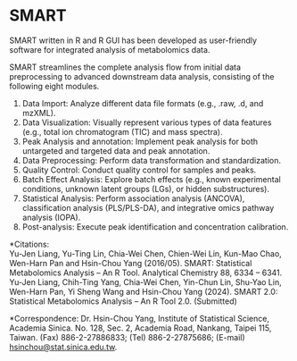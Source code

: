 # SMART
SMART written in R and R GUI has been developed as user-friendly software for integrated analysis of metabolomics data. 

SMART streamlines the complete analysis flow from initial data preprocessing to advanced downstream data analysis, consisting of the following eight modules. 
1.	Data Import: Analyze different data file formats (e.g., .raw, .d, and mzXML).
2.	Data Visualization: Visually represent various types of data features (e.g., total ion chromatogram (TIC) and mass spectra).
3.	Peak Analysis and annotation: Implement peak analysis for both untargeted and targeted data and peak annotation.
4.	Data Preprocessing: Perform data transformation and standardization.
5.	Quality Control: Conduct quality control for samples and peaks.
6.	Batch Effect Analysis: Explore batch effects (e.g., known experimental conditions, unknown latent groups (LGs), or hidden substructures).
7.	Statistical Analysis: Perform association analysis (ANCOVA), classification analysis (PLS/PLS-DA), and integrative omics pathway analysis (IOPA).
8.	Post-analysis: Execute peak identification and concentration calibration.

*Citations:                                                                                              
Yu-Jen Liang, Yu-Ting Lin, Chia-Wei Chen, Chien-Wei Lin, Kun-Mao Chao, Wen-Harn Pan and Hsin-Chou Yang (2016/05). SMART: Statistical Metabolomics Analysis – An R Tool. Analytical Chemistry 88, 6334 – 6341.                                                                                           
Yu-Jen Liang, Chih-Ting Yang, Chia-Wei Chen, Yin-Chun Lin, Shu-Yao Lin, Wen-Harn Pan, Yi Sheng Wang and Hsin-Chou Yang (2024). SMART 2.0: Statistical Metabolomics Analysis – An R Tool 2.0. (Submitted)

*Correspondence: Dr. Hsin-Chou Yang, Institute of Statistical Science, Academia Sinica. No. 128, Sec. 2, Academia Road, Nankang, Taipei 115, Taiwan. (Fax) 886-2-27886833; (Tel) 886-2-27875686; (E-mail) hsinchou@stat.sinica.edu.tw.
